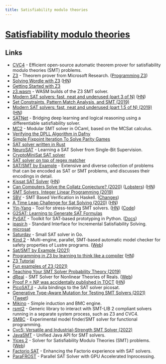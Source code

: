 ```yaml
---
title: Satisfiability modulo theories
---
```


# [Satisfiability modulo theories](https://en.wikipedia.org/wiki/Satisfiability_modulo_theories)

## Links

- [CVC4](https://github.com/CVC4/CVC4) - Efficient open-source automatic theorem prover for satisfiability modulo theories (SMT) problems.
- [Z3](https://github.com/Z3Prover/z3/) - Theorem prover from Microsoft Research. ([Programming Z3](http://theory.stanford.edu/~nikolaj/programmingz3.html))
- [Solving Wordle with Z3](https://typon.github.io/wordle.html) ([HN](https://news.ycombinator.com/item?id=29886990))
- [Getting Started with Z3](https://rise4fun.com/Z3/tutorial/guide)
- [z3.wasm](https://github.com/cpitclaudel/z3.wasm) - WASM builds of the Z3 SMT solver.
- [Modern SAT solvers: fast, neat and underused (part 3 of N)](https://codingnest.com/modern-sat-solvers-fast-neat-and-underused-part-3-of-n/) ([HN](https://news.ycombinator.com/item?id=19953213))
- [Set Constraints, Pattern Match Analysis, and SMT (2019)](https://arxiv.org/abs/1905.09423)
- [Modern SAT solvers: fast, neat and underused (part 1.5 of N) (2019)](https://codingnest.com/modern-sat-solvers-fast-neat-and-underused-part-1-5-of-n/) ([HN](https://news.ycombinator.com/item?id=21095766))
- [SATNet](https://github.com/locuslab/SATNet) - Bridging deep learning and logical reasoning using a differentiable satisfiability solver.
- [MC2](https://github.com/c-cube/mc2) - Modular SMT solver in OCaml, based on the MCSat calculus.
- [Verifying the DPLL Algorithm in Dafny](https://arxiv.org/pdf/1909.01743.pdf)
- [Simple Fixpoint Iteration To Solve Parity Games](https://arxiv.org/pdf/1909.07659.pdf)
- [SAT solver written in Rust](https://github.com/jix/varisat)
- [NeuroSAT](https://github.com/dselsam/neurosat) - Learning a SAT Solver from Single-Bit Supervision.
- [CryptoMiniSat SAT solver](https://github.com/msoos/cryptominisat)
- [SAT solver on top of regex matcher](https://yurichev.com/news/20200621_regex_SAT/)
- [SAT/SMT by Example](https://yurichev.com/SAT_SMT.html) - Extensive and diverse collection of problems that can be encoded as SAT or SMT problems, and discusses their encodings in detail.
- [Kissat SAT Solver](http://fmv.jku.at/kissat/) ([HN](https://news.ycombinator.com/item?id=23979388))
- [Can Computers Solve the Collatz Conjecture? (2020)](https://www.quantamagazine.org/can-computers-solve-the-collatz-conjecture-20200826/) ([Lobsters](https://lobste.rs/s/ylgnlq/computer_scientists_attempt_corner)) ([HN](https://news.ycombinator.com/item?id=24288963))
- [SMT Solvers, Integer Linear Programming (2019)](https://shapr.github.io/posts/2019-07-10-smt-solvers.html)
- [SBV](https://github.com/LeventErkok/sbv) - SMT Based Verification in Haskell. ([Changes](https://github.com/LeventErkok/sbv/blob/master/CHANGES.md))
- [A Time Leap Challenge for Sat Solving (2020)](https://arxiv.org/abs/2008.02215) ([HN](https://arxiv.org/abs/2008.02215))
- [Yin-Yang](https://testsmt.github.io/) - Tool for stress-testing SMT solvers. ([HN](https://news.ycombinator.com/item?id=25123138)) ([Code](https://github.com/testsmt/yinyang))
- [G2SAT: Learning to Generate SAT Formulas](https://github.com/JiaxuanYou/G2SAT)
- [PySAT](https://github.com/pysathq/pysat) - Toolkit for SAT-based prototyping in Python. ([Docs](https://pysathq.github.io/))
- [ipasir.h](https://github.com/biotomas/ipasir) - Standard Interface for Incremental Satisfiability Solving.
- [microsat](https://github.com/marijnheule/microsat)
- [Saturday](https://github.com/cespare/saturday) - Small SAT solver in Go.
- [Kind 2](https://github.com/kind2-mc/kind2) - Multi-engine, parallel, SMT-based automatic model checker for safety properties of Lustre programs. ([Web](https://kind2-mc.github.io/kind2/))
- [Sat/SMT by Example (2021)](https://sat-smt.codes/SAT_SMT_by_example.pdf)
- [Programming in Z3 by learning to think like a compiler](https://bellmar.medium.com/programming-in-z3-by-learning-to-think-like-a-compiler-401fd46828d5) ([HN](https://news.ycombinator.com/item?id=27025289))
- [Z3 Tutorial](https://colab.research.google.com/github/philzook58/z3_tutorial/blob/master/Z3%20Tutorial.ipynb)
- [Fun examples of Z3 (2021)](https://twitter.com/andrew_n_carr/status/1390723195607552000)
- [Teaching Your SMT Solver Probability Theory (2019)](https://barghouthi.github.io/2019/07/15/smt-probability/)
- [dReal](https://github.com/dreal/dreal4) - SMT Solver for Nonlinear Theories of Reals. ([Web](https://dreal.github.io/))
- [Proof P = NP was accidentally published in TOCT](https://twitter.com/danluu/status/1417215848633159689) ([HN](https://news.ycombinator.com/item?id=27886900))
- [PicoSAT.jl](https://github.com/sisl/PicoSAT.jl) - Julia bindings to the SAT solver picosat.
- [Generative Type-Aware Mutation for Testing SMT Solvers (2021)](https://wintered.github.io/papers/park-etal-oopsla21.pdf) ([Tweet](https://twitter.com/DominikWinterer/status/1449003168168357888))
- [Mikino](https://github.com/OCamlPro/mikino_bin) - Simple induction and BMC engine.
- [rsmt2](https://github.com/kino-mc/rsmt2) - Generic library to interact with SMT-LIB 2 compliant solvers running in a separate system process, such as Z3 and CVC4.
- [SMBC](https://github.com/c-cube/smbc) - Experimental model finder/SMT solver for functional programming.
- [Cvc5: Versatile and Industrial-Strength SMT Solver (2022)](https://homepages.dcc.ufmg.br/~hbarbosa/papers/tacas2022.pdf)
- [JavaSMT](https://github.com/sosy-lab/java-smt) - Unified Java API for SMT solvers.
- [Yices 2](https://github.com/SRI-CSL/yices2) - Solver for Satisfiability Modulo Theories (SMT) problems. ([Web](https://yices.csl.sri.com/))
- [Factorio SAT](https://github.com/R-O-C-K-E-T/Factorio-SAT) - Enhancing the Factorio experience with SAT solvers.
- [ParaFROST](https://github.com/muhos/ParaFROST) - Parallel SAT Solver with GPU Accelerated Inprocessing.